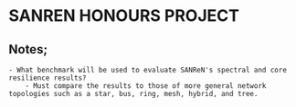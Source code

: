 # SANREN HONOURS PROJECT

## Notes;
    - What benchmark will be used to evaluate SANReN's spectral and core resilience results?
        - Must compare the results to those of more general network topologies such as a star, bus, ring, mesh, hybrid, and tree.